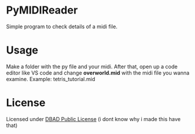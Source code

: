 # PyMIDIReader
Simple program to check details of a midi file.

# Usage
Make a folder with the py file and your midi.
After that, open up a code editor like VS code and change **overworld.mid** with the midi file you wanna examine.
Example: tetris_tutorial.mid

# License
Licensed under [DBAD Public License](https://github.com/GreenWeegeeCantCode/PyMIDIReader/blob/main/LICENSE) (i dont know why i made this have that)
